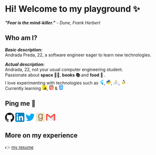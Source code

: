 # Hi! Welcome to my playground ✨
<i><b>"Fear is the mind-killer."</b> - Dune, Frank Herbert</i>


## Who am I?
<b><i>Basic description:</i></b>
</br>
Andrada Preda, 22, a software engineer eager to learn new technologies.

<b><i>Actual description:</i></b>
</br>
Andrada, 22, not your usual computer engineering student.
</br>
Passionate about <b> space 🌌🚀</b>, <b> books 📚 </b> and <b> food 🍝 </b>.
</br>
I love experimenting with technologies such as <img height="15" width="15" src="assets/flutterio-icon.svg"></div>, <img
    height="15" width="15" src="assets/python.svg"></div>, <img height="17" width="17" src="assets/java.svg"></div>,
<img height="17" width="17" src="assets/linux.svg"></div>
</br>
Currently learning <img height="15" width="15" src="assets/javascript.svg"></div>, <img height="15" width="15"
    src="assets/html5.svg"></div> & <img height="15" width="15" src="assets/css.svg"></div>

## Ping me 💬

<div>
    <a href="https://github.com/predandrada"><img height="30" width="30" src="assets/github.svg"></a>
    <a href="https://linkedin.com/in/predandrada"><img height="30" width="30" src="assets/linkedin.svg"></a>
    <a href="https://linkedin.com/in/predandrada"><img height="30" width="30" src="assets/twitter.svg"></a>
    <a href="https://twitter.com/predandrada"><img height="30" width="30" src="assets/goodreads.svg"></a>
    <a href="mailto: predandrada.elena@gmail.com"> <img height="30" width="30" src="assets/email.svg"></a>
</div>

## More on my experience
👉 <a href="https://drive.google.com/file/d/1MOi-fFpWt91iWFYeYFVUwDX6SspR51NI/view?usp=sharing">my resume</a>
</br>
